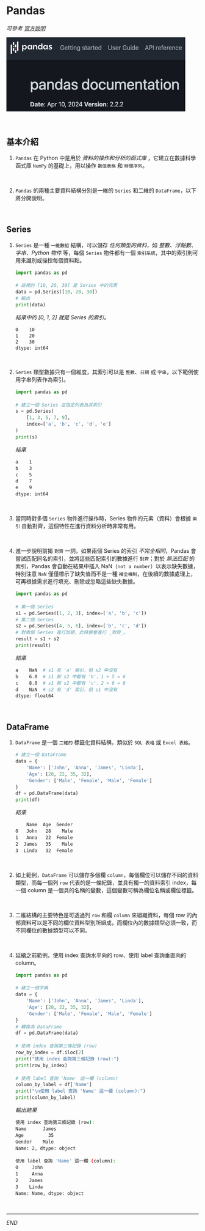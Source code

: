 # Pandas

_可參考 [官方說明](https://pandas.pydata.org/docs/)_

![](images/img_01.png)

<br>

## 基本介紹

1. `Pandas` 在 Python 中是用於 _資料的操作和分析的函式庫_ ，它建立在數據科學函式庫 `NumPy` 的基礎上，用以操作 `數值表格` 和 `時間序列`。

<br>

2. `Pandas` 的兩種主要資料結構分別是一維的 `Series` 和二維的 `DataFrame`，以下將分開說明。

<br>

## Series

1. `Series` 是一種 `一維數組` 結構，可以儲存 _任何類型的資料_，如 _整數、浮點數、字串、Python 物件_ 等，每個 `Series` 物件都有一個 `索引系統`，其中的索引則可用來識別或操控每個資料點。

    ```python
    import pandas as pd

    # 這裡的 [10, 20, 30] 是 Series 中的元素
    data = pd.Series([10, 20, 30])
    # 輸出
    print(data)
    ```
    _結果中的 [0, 1, 2] 就是 Series 的索引。_
    ```
    0    10
    1    20
    2    30
    dtype: int64
    ```

<br>

2. `Series` 類型數據只有一個維度，其索引可以是 `整數`、`日期` 或 `字串`，以下範例使用字串列表作為索引。

    ```python
    import pandas as pd

    # 建立一個 Series 並指定列表為其索引
    s = pd.Series(
        [1, 3, 5, 7, 9],
        index=['a', 'b', 'c', 'd', 'e']
    )
    print(s)
    ```
    _結果_
    ```bash
    a    1
    b    3
    c    5
    d    7
    e    9
    dtype: int64
    ```
<br>

3. 當同時對多個 `Series` 物件進行操作時，Series 物件的元素（資料）會根據 `索引` 自動對齊，這個特性在進行資料分析時非常有用。

<br>

4. 進一步說明前揭 `對齊` 一詞，如果兩個 Series 的索引 _不完全相同_，Pandas 會嘗試匹配同名的索引，並將這些匹配索引的數據進行 `對齊`；對於 _無法匹配_ 的索引，Pandas 會自動在結果中插入 NaN（`not a number`）以表示缺失數據，特別注意 `NaN` 僅僅標示了缺失值而不是一種 `補全機制`，在後續的數據處理上，可再根據需求進行填充、刪除或忽略這些缺失數據。

    ```python
    import pandas as pd

    # 第一個 Series
    s1 = pd.Series([1, 2, 3], index=['a', 'b', 'c'])
    # 第二個 Series
    s2 = pd.Series([4, 5, 6], index=['b', 'c', 'd'])
    # 對兩個 Series 進行加總，此時便會進行 _對齊_。
    result = s1 + s2
    print(result)
    ```
    _結果_
    ```bash
    a    NaN  # s1 有 'a' 索引，但 s2 中沒有
    b    6.0  # s1 和 s2 中都有 'b'，1 + 5 = 6
    c    8.0  # s1 和 s2 中都有 'c'，2 + 6 = 8
    d    NaN  # s2 有 'd' 索引，但 s1 中沒有
    dtype: float64
    ```

<br>

## DataFrame

1. `DataFrame` 是一個 `二維的` 標籤化資料結構，類似於 `SQL 表格` 或 `Excel 表格`。

    ```python
    # 建立一個 DataFrame
    data = {
        'Name': ['John', 'Anna', 'James', 'Linda'],
        'Age': [28, 22, 35, 32],
        'Gender': ['Male', 'Female', 'Male', 'Female']
    }
    df = pd.DataFrame(data)
    print(df)
    ```
    _結果_
    ```bash
        Name  Age  Gender
    0   John   28    Male
    1   Anna   22  Female
    2  James   35    Male
    3  Linda   32  Female
    ```

<br>

2. 如上範例，`DataFrame` 可以儲存多個欄 `column`，每個欄位可以儲存不同的資料類型，而每一個列 `row` 代表的是一條紀錄，並具有獨一的資料索引 index，每一個 column 是一個具的名稱的變數，這個變數可稱為欄位名稱或欄位標籤。

<br>

3. 二維結構的主要特色是可透過列 `row` 和欄 `column` 來組織資料，每個 row 的內部資料可以是不同的欄位資料型別所組成，而欄位內的數據類型必須一致，而不同欄位的數據類型可以不同。

<br>

4. 延續之前範例，使用 index 查詢水平向的 row、使用 label 查詢垂直向的 column。

    ```python
    import pandas as pd

    # 建立一個字典
    data = {
        'Name': ['John', 'Anna', 'James', 'Linda'],
        'Age': [28, 22, 35, 32],
        'Gender': ['Male', 'Female', 'Male', 'Female']
    }
    # 轉換為 DataFrame
    df = pd.DataFrame(data)

    # 使用 index 查詢第三條記錄 (row)
    row_by_index = df.iloc[2]
    print("使用 index 查詢第三條記錄 (row):")
    print(row_by_index)

    # 使用 label 查詢 'Name' 這一欄 (column)
    column_by_label = df['Name']
    print("\n使用 label 查詢 'Name' 這一欄 (column):")
    print(column_by_label)

    ```
    _輸出結果_
    ```bash
    使用 index 查詢第三條記錄 (row):
    Name      James
    Age         35
    Gender    Male
    Name: 2, dtype: object

    使用 label 查詢 'Name' 這一欄 (column):
    0     John
    1     Anna
    2    James
    3    Linda
    Name: Name, dtype: object
    ```

<br>

___

_END_